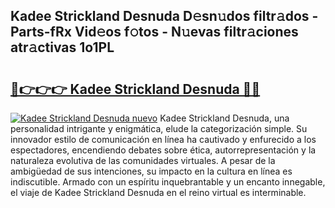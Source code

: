 ## Kadee Strickland Desnuda D𝚎sn𝚞dos filtr𝚊dos - Parts-fRx Vid𝚎os f𝚘tos - N𝚞evas filtr𝚊ciones atr𝚊ctivas 1o1PL

# <h2><a href="http://mbbs3r.tromn.icu/?c=Kadee+Strickland+Desnuda">🔗👉👉👉 Kadee Strickland Desnuda 🔗🔗</a></h2>

[![Kadee Strickland Desnuda nuevo](https://i.imgur.com/pEAQMta.gif)](http://mbbs3r.tromn.icu/?c=Kadee+Strickland+Desnuda)
Kadee Strickland Desnuda, una personalidad intrigante y enigmática, elude la categorización simple. Su innovador estilo de comunicación en línea ha cautivado y enfurecido a los espectadores, encendiendo debates sobre ética, autorrepresentación y la naturaleza evolutiva de las comunidades virtuales. A pesar de la ambigüedad de sus intenciones, su impacto en la cultura en línea es indiscutible. Armado con un espíritu inquebrantable y un encanto innegable, el viaje de Kadee Strickland Desnuda en el reino virtual es interminable.
